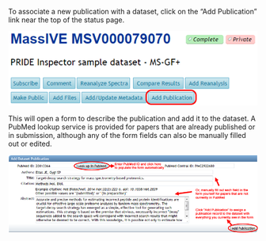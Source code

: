 To associate a new publication with a dataset, click on the “Add Publication” link near the top of the status page.

![](img/add_publication/MassIVE_add_publication.png)

This will open a form to describe the publication and add it to the dataset. A PubMed lookup service is provided for papers that are already published or in submission, although any of the form fields can also be manually filled out or edited.

![](img/add_publication/MassIVE_add_publication_form.png)
